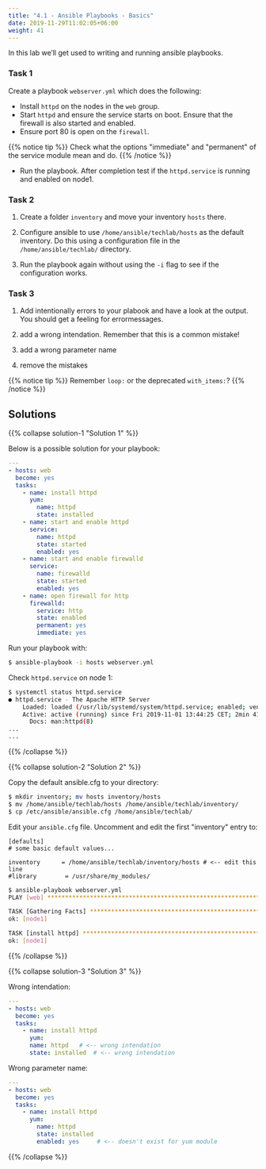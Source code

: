 ```yaml
---
title: "4.1 - Ansible Playbooks - Basics"
date: 2019-11-29T11:02:05+06:00
weight: 41
---
```


In this lab we’ll get used to writing and running ansible playbooks.

### Task 1

Create a playbook `webserver.yml` which does the following:

- Install `httpd` on the nodes in the `web` group.
- Start `httpd` and ensure the service starts on boot. Ensure that the firewall is also started and enabled.
- Ensure port 80 is open on the `firewall`.

{{% notice tip %}}
Check what the options "immediate" and "permanent" of the service module mean and do.
{{% /notice %}}

- Run the playbook. After completion test if the `httpd.service` is running and enabled on node1.

### Task 2

1. Create a folder `inventory` and move your inventory `hosts` there.

2. Configure ansible to use `/home/ansible/techlab/hosts` as the default inventory.
   Do this using a configuration file in the `/home/ansible/techlab/` directory.

3. Run the playbook again without using the `-i` flag to see if the configuration works.

### Task 3

1. Add intentionally errors to your plabook and have a look at the output. You should get a feeling for errormessages.

2. add a wrong intendation. Remember that this is a common mistake!

3. add a wrong parameter name

4. remove the mistakes

{{% notice tip %}}
Remember `loop:` or the deprecated `with_items:`?
{{% /notice %}}


## Solutions

{{% collapse solution-1 "Solution 1" %}}

Below is a possible solution for your playbook:

```yaml
---
- hosts: web
  become: yes
  tasks:
    - name: install httpd
      yum:
        name: httpd
        state: installed
    - name: start and enable httpd
      service:
        name: httpd
        state: started
        enabled: yes
    - name: start and enable firewalld
      service:
        name: firewalld
        state: started
        enabled: yes
    - name: open firewall for http
      firewalld:
        service: http
        state: enabled
        permanent: yes
        immediate: yes
```

Run your playbook with:

```bash
$ ansible-playbook -i hosts webserver.yml
```

Check `httpd.service` on node 1:

```bash
$ systemctl status httpd.service
● httpd.service - The Apache HTTP Server
    Loaded: loaded (/usr/lib/systemd/system/httpd.service; enabled; vendor preset: disabled)
    Active: active (running) since Fri 2019-11-01 13:44:25 CET; 2min 41s ago
      Docs: man:httpd(8)
...
...
```
{{% /collapse %}}

{{% collapse solution-2 "Solution 2" %}}

Copy the default ansible.cfg to your directory:

```bash
$ mkdir inventory; mv hosts inventory/hosts
$ mv /home/ansible/techlab/hosts /home/ansible/techlab/inventory/
$ cp /etc/ansible/ansible.cfg /home/ansible/techlab/
```

Edit your `ansible.cfg` file. Uncomment and edit the first "inventory" entry to:

```
[defaults]
# some basic default values...

inventory      = /home/ansible/techlab/inventory/hosts # <-- edit this line
#library        = /usr/share/my_modules/
```

```bash
$ ansible-playbook webserver.yml
PLAY [web] ***********************************************************************

TASK [Gathering Facts] ***********************************************************
ok: [node1]

TASK [install httpd] *************************************************************
ok: [node1]
```
{{% /collapse %}}

{{% collapse solution-3 "Solution 3" %}}

Wrong intendation:

```yaml
---
- hosts: web
  become: yes
  tasks:
    - name: install httpd
      yum:
      name: httpd	# <-- wrong intendation
      state: installed  # <-- wrong intendation
```

Wrong parameter name:

```yaml
---
- hosts: web
  become: yes
  tasks:
    - name: install httpd
      yum:
        name: httpd
        state: installed
        enabled: yes     # <-- doesn't exist for yum module
```

{{% /collapse %}}